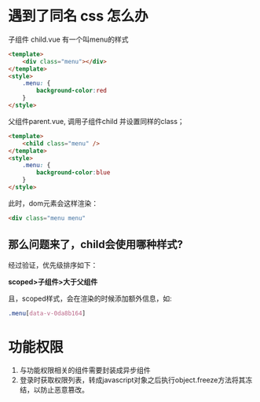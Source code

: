 # 遇到了同名 css 怎么办

子组件 child.vue 有一个叫menu的样式
```html
<template>
    <div class="menu"></div>
</template>
<style>
    .menu: {
        background-color:red
    }
</style>
```

父组件parent.vue, 调用子组件child 并设置同样的class；

```html
<template>
    <child class="menu" />
</template>
<style>
    .menu: {
        background-color:blue
    }
</style>
```
此时，dom元素会这样渲染：

```html
<div class="menu menu"
```

## 那么问题来了，child会使用哪种样式?

经过验证，优先级排序如下：

__scoped>子组件>大于父组件__

且，scoped样式，会在渲染的时候添加额外信息，如:
```css
.menu[data-v-0da8b164]
```

# 功能权限

1. 与功能权限相关的组件需要封装成异步组件
2. 登录时获取权限列表，转成javascript对象之后执行object.freeze方法将其冻结，以防止恶意篡改。


